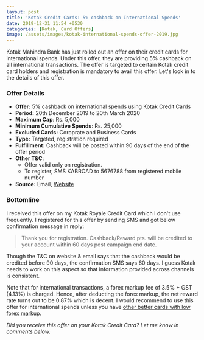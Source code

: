 ```yaml
---
layout: post
title: 'Kotak Credit Cards: 5% cashback on International Spends'
date: 2019-12-31 11:54 +0530
categories: [Kotak, Card Offers]
image: /assets/images/kotak-international-spends-offer-2019.jpg
---
```


Kotak Mahindra Bank has just rolled out an offer on their credit cards for international spends. Under this offer, they are providing 5% cashback on all international transactions. The offer is targeted to certain Kotak credit card holders and registration is mandatory to avail this offer. Let's look in to the details of this offer.

### Offer Details

- **Offer:** 5% cashback on international spends using Kotak Credit Cards
- **Period:** 20th December 2019 to 20th March 2020
- **Maximum Cap**: Rs. 5,000
- **Minimum Cumulative Spends**: Rs. 25,000
- **Excluded Cards:** Coroprate and Business Cards
- **Type:** Targeted, registration required
- **Fulfillment:** Cashback will be posted within 90 days of the end of the offer period
- **Other T&C**:
  - Offer valid only on registration.
  - To register, SMS KABROAD to 5676788 from registered mobile number
- **Source:** Email, [Website](https://www.kotak.com/en/offers/offer-details/1234530041/cross-border.html)

### Bottomline

I received this offer on my Kotak Royale Credit Card which I don't use frequently. I registered for this offer by sending SMS and got below confirmation message in reply:

> Thank you for registration. Cashback/Reward pts. will be credited to your account within 60 days post campaign end date.

Though the T&C on website & email says that the cashback would be credited before 90 days, the confirmation SMS says 60 days. I guess Kotak needs to work on this aspect so that information provided across channels is consistent.

Note that for international transactions, a forex markup fee of 3.5% + GST (4.13%) is charged. Hence, after deducting the forex markup, the net reward rate turns out to be 0.87% which is decent. I would recommend to use this offer for international spends unless you have [other better cards with low forex markup](/best-credit-cards-in-india-with-low-forex-currency-markup-for-international-travel-spends/).

_Did you receive this offer on your Kotak Credit Card? Let me know in comments below._
